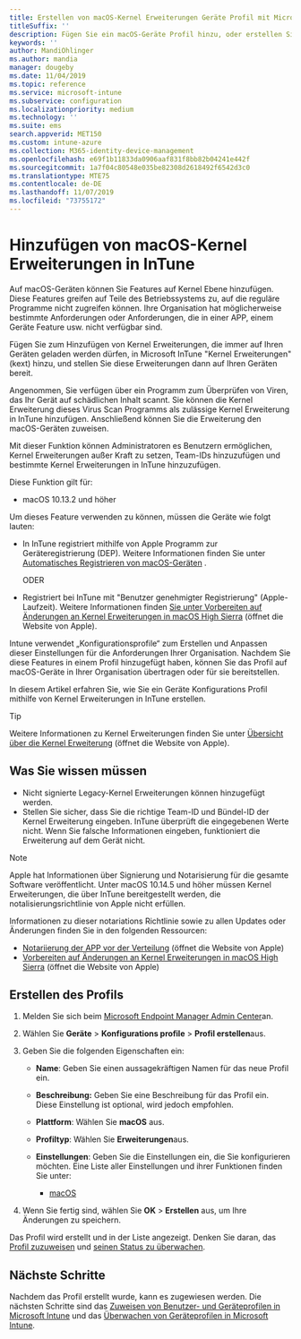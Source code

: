 ```yaml
---
title: Erstellen von macOS-Kernel Erweiterungen Geräte Profil mit Microsoft InTune-Azure | Microsoft-Dokumentation
titleSuffix: ''
description: Fügen Sie ein macOS-Geräte Profil hinzu, oder erstellen Sie es, und konfigurieren Sie dann die Kernel Erweiterungen, um die außer Kraft Setzung von Benutzern, das Hinzufügen von Team Bezeichnern und ein Bündel Microsoft InTune und
keywords: ''
author: MandiOhlinger
ms.author: mandia
manager: dougeby
ms.date: 11/04/2019
ms.topic: reference
ms.service: microsoft-intune
ms.subservice: configuration
ms.localizationpriority: medium
ms.technology: ''
ms.suite: ems
search.appverid: MET150
ms.custom: intune-azure
ms.collection: M365-identity-device-management
ms.openlocfilehash: e69f1b11833da0906aaf831f8bb82b04241e442f
ms.sourcegitcommit: 1a7f04c80548e035be82308d2618492f6542d3c0
ms.translationtype: MTE75
ms.contentlocale: de-DE
ms.lasthandoff: 11/07/2019
ms.locfileid: "73755172"
---
```

# <a name="add-macos-kernel-extensions-in-intune"></a>Hinzufügen von macOS-Kernel Erweiterungen in InTune

Auf macOS-Geräten können Sie Features auf Kernel Ebene hinzufügen. Diese Features greifen auf Teile des Betriebssystems zu, auf die reguläre Programme nicht zugreifen können. Ihre Organisation hat möglicherweise bestimmte Anforderungen oder Anforderungen, die in einer APP, einem Geräte Feature usw. nicht verfügbar sind. 

Fügen Sie zum Hinzufügen von Kernel Erweiterungen, die immer auf Ihren Geräten geladen werden dürfen, in Microsoft InTune "Kernel Erweiterungen" (kext) hinzu, und stellen Sie diese Erweiterungen dann auf Ihren Geräten bereit.

Angenommen, Sie verfügen über ein Programm zum Überprüfen von Viren, das Ihr Gerät auf schädlichen Inhalt scannt. Sie können die Kernel Erweiterung dieses Virus Scan Programms als zulässige Kernel Erweiterung in InTune hinzufügen. Anschließend können Sie die Erweiterung den macOS-Geräten zuweisen.

Mit dieser Funktion können Administratoren es Benutzern ermöglichen, Kernel Erweiterungen außer Kraft zu setzen, Team-IDs hinzuzufügen und bestimmte Kernel Erweiterungen in InTune hinzuzufügen.

Diese Funktion gilt für:

- macOS 10.13.2 und höher

Um dieses Feature verwenden zu können, müssen die Geräte wie folgt lauten:

- In InTune registriert mithilfe von Apple Programm zur Geräteregistrierung (DEP). Weitere Informationen finden Sie unter [Automatisches Registrieren von macOS-Geräten](../enrollment/device-enrollment-program-enroll-macos.md) .

  ODER

- Registriert bei InTune mit "Benutzer genehmigter Registrierung" (Apple-Laufzeit). Weitere Informationen finden [Sie unter Vorbereiten auf Änderungen an Kernel Erweiterungen in macOS High Sierra](https://support.apple.com/en-us/HT208019) (öffnet die Website von Apple).

Intune verwendet „Konfigurationsprofile“ zum Erstellen und Anpassen dieser Einstellungen für die Anforderungen Ihrer Organisation. Nachdem Sie diese Features in einem Profil hinzugefügt haben, können Sie das Profil auf macOS-Geräte in Ihrer Organisation übertragen oder für sie bereitstellen.

In diesem Artikel erfahren Sie, wie Sie ein Geräte Konfigurations Profil mithilfe von Kernel Erweiterungen in InTune erstellen.

> [!TIP]
> Weitere Informationen zu Kernel Erweiterungen finden Sie unter [Übersicht über die Kernel Erweiterung](https://developer.apple.com/library/archive/documentation/Darwin/Conceptual/KernelProgramming/Extend/Extend.html) (öffnet die Website von Apple).

## <a name="what-you-need-to-know"></a>Was Sie wissen müssen

- Nicht signierte Legacy-Kernel Erweiterungen können hinzugefügt werden.
- Stellen Sie sicher, dass Sie die richtige Team-ID und Bündel-ID der Kernel Erweiterung eingeben. InTune überprüft die eingegebenen Werte nicht. Wenn Sie falsche Informationen eingeben, funktioniert die Erweiterung auf dem Gerät nicht.

> [!NOTE]
> Apple hat Informationen über Signierung und Notarisierung für die gesamte Software veröffentlicht. Unter macOS 10.14.5 und höher müssen Kernel Erweiterungen, die über InTune bereitgestellt werden, die notalisierungsrichtlinie von Apple nicht erfüllen.
>
> Informationen zu dieser notariations Richtlinie sowie zu allen Updates oder Änderungen finden Sie in den folgenden Ressourcen:
>
> - [Notariierung der APP vor der Verteilung](https://developer.apple.com/documentation/security/notarizing_your_app_before_distribution) (öffnet die Website von Apple) 
> - [Vorbereiten auf Änderungen an Kernel Erweiterungen in macOS High Sierra](https://support.apple.com/en-us/HT208019) (öffnet die Website von Apple)

## <a name="create-the-profile"></a>Erstellen des Profils

1. Melden Sie sich beim [Microsoft Endpoint Manager Admin Center](https://go.microsoft.com/fwlink/?linkid=2109431)an.
2. Wählen Sie **Geräte** > **Konfigurations profile** > **Profil erstellen**aus.
3. Geben Sie die folgenden Eigenschaften ein:

    - **Name**: Geben Sie einen aussagekräftigen Namen für das neue Profil ein.
    - **Beschreibung:** Geben Sie eine Beschreibung für das Profil ein. Diese Einstellung ist optional, wird jedoch empfohlen.
    - **Plattform**: Wählen Sie **macOS** aus.
    - **Profiltyp**: Wählen Sie **Erweiterungen**aus.
    - **Einstellungen**: Geben Sie die Einstellungen ein, die Sie konfigurieren möchten. Eine Liste aller Einstellungen und ihrer Funktionen finden Sie unter:

        - [macOS](kernel-extensions-settings-macos.md)

4. Wenn Sie fertig sind, wählen Sie **OK** > **Erstellen** aus, um Ihre Änderungen zu speichern.

Das Profil wird erstellt und in der Liste angezeigt. Denken Sie daran, das [Profil zuzuweisen](../device-profile-assign.md) und [seinen Status zu überwachen](../device-profile-monitor.md).

## <a name="next-steps"></a>Nächste Schritte

Nachdem das Profil erstellt wurde, kann es zugewiesen werden. Die nächsten Schritte sind das [Zuweisen von Benutzer- und Geräteprofilen in Microsoft Intune](../device-profile-assign.md) und das [Überwachen von Geräteprofilen in Microsoft Intune](../device-profile-monitor.md).
